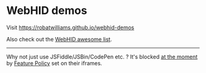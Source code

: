 # WebHID demos

Visit https://robatwilliams.github.io/webhid-demos

Also check out the [WebHID awesome list](https://github.com/robatwilliams/awesome-webhid).

---

Why not just use JSFiddle/JSBin/CodePen etc. ? It's blocked [at the moment](https://github.com/jsfiddle/jsfiddle-issues/issues/1486) by [Feature Policy](https://developers.google.com/web/updates/2018/06/feature-policy) set on their iframes.
